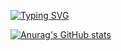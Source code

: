 [![Typing SVG](https://readme-typing-svg.demolab.com?font=Oswald&weight=500&duration=2500&pause=100&color=8047F7&background=DFFF3000&center=true&vCenter=true&multiline=true&repeat=false&random=false&width=436&lines=Hans+Wong)](https://git.io/typing-svg)



[![Anurag's GitHub stats](https://github-readme-stats.vercel.app/api?username=Hanszyy)](https://github.com/anuraghazra/github-readme-stats)
